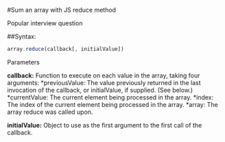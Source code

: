 #Sum an array with JS reduce method

Popular interview question

##Syntax:

```javascript
array.reduce(callback[, initialValue])
```

Parameters

**callback:**
Function to execute on each value in the array, taking four arguments:
*previousValue: The value previously returned in the last invocation of the callback, or initialValue, if supplied. (See below.)
*currentValue: The current element being processed in the array.
*index: The index of the current element being processed in the array.
*array: The array reduce was called upon.

**initialValue:**
Object to use as the first argument to the first call of the callback.
